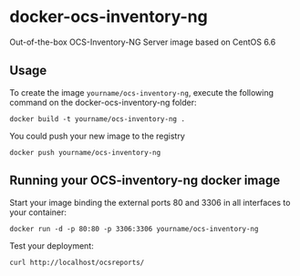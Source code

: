 docker-ocs-inventory-ng
=======================

Out-of-the-box OCS-Inventory-NG Server image based on CentOS 6.6

Usage
-----

To create the image `yourname/ocs-inventory-ng`, execute the following command on the docker-ocs-inventory-ng folder:

	docker build -t yourname/ocs-inventory-ng .

You could push your new image to the registry

	docker push yourname/ocs-inventory-ng


Running your OCS-inventory-ng docker image
------------------------------------------

Start your image binding the external ports 80 and 3306 in all interfaces to your container:

	docker run -d -p 80:80 -p 3306:3306 yourname/ocs-inventory-ng

Test your deployment:

	curl http://localhost/ocsreports/


